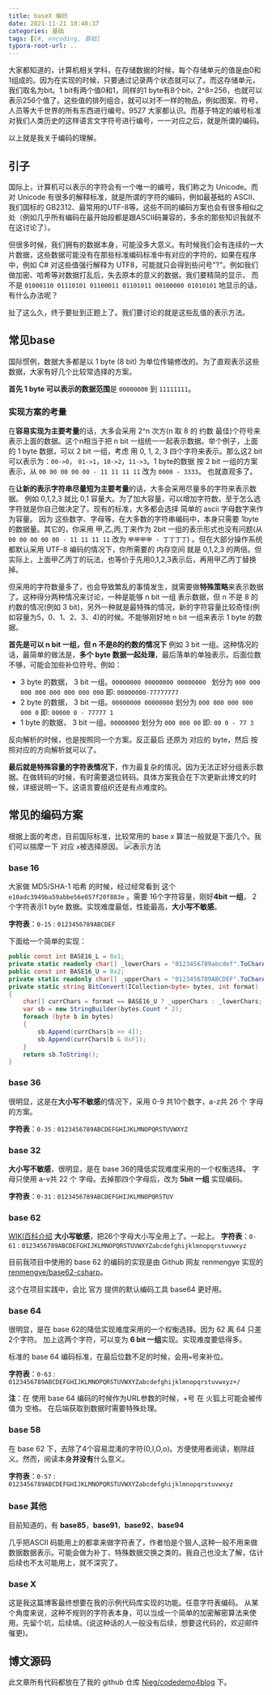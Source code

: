 ```yaml
---
title: baseX 编码
date: 2021-11-21 18:40:37
categories: 基础
tags: [C#, encoding, 基础]
typora-root-url: ..
---
```


大家都知道的，计算机相关学科，在存储数据的时候，每个存储单元的值是由0和1组成的。因为在实现的时候，只要通过记录两个状态就可以了。而这存储单元，我们取名为bit。1 bit有两个值0和1，同样的1 byte有8个bit，2^8=256，也就可以表示256个值了。这些值的排列组合，就可以对不一样的物品，例如图案、符号，人员等大千世界的所有东西进行编号。9527 大家都认识。而基于特定的编号标准对我们人类历史的这样语言文字符号进行编号，一一对应之后，就是所谓的编码。

以上就是我关于编码的理解。

<!-- more -->

## 引子

国际上，计算机可以表示的字符会有一个唯一的编号，我们称之为 Unicode。而对 Unicode 有很多的解释标准，就是所谓的字符的编码，例如最基础的 ASCII、我们国标的 GB2312、最常用的UTF-8等。这些不同的编码方案也会有很多相似之处（例如几乎所有编码在最开始段都是跟ASCII码兼容的，多余的那些知识我就不在这讨论了）。

但很多时候，我们拥有的数据本身，可能没多大意义。有时候我们会有连续的一大片数据，这些数据可能没有在那些标准编码标准中有对应的字符的，如果在程序中，例如 C# 对这些值强行解释为 UTF8，可能就只会得到些问号"?"。例如我们做加密、哈希等对数据打乱后，失去原本的意义的数据。我们要精简的显示， 而不是 `01000110 01110101 01100011 01101011 00100000 01010101` 地显示的话，有什么办法呢？

扯了这么久，终于要扯到正题上了。我们要讨论的就是这些乱值的表示方法。

## 常见base

国际惯例，数据大多都是以 1 byte (8 bit) 为单位传输修改的。为了直观表示这些数据，大家有好几个比较常选择的方案。

**首先 1 byte 可以表示的数据范围**是 `00000000` 到 `11111111`。

### 实现方案的考量

在**容易实现为主要考量**的话，大多会采用 2^n 次方(n 取 8 的 约数 最佳)个符号来表示上面的数据。这个n相当于把 n bit 一组统一一起表示数据。举个例子，上面的 1 byte 数据，可以 2 bit 一组，考虑 用 0, 1, 2, 3 四个字符来表示。那么这2 bit可以表示为：`00->0`， `01->1`，`10->2`，`11->3`。1 byte的数据 按 2 bit 一组的方案表示，从 `00 00 00 00 00 - 11 11 11 11` 改为 `0000 - 3333`。 也就直观多了。

在**让新的表示字符串尽量短为主要考量**的话，大多会采用尽量多的字符来表示数据。 例如 0,1,2,3 就比 0,1 容量大。为了加大容量，可以增加字符数，至于怎么选字符就是你自己做决定了。现有的标准，大多都会选择 简单的 ascii 字母数字来作为容量。 因为 这些数字、字母等，在大多数的字符串编码中，本身只需要 1byte的数据量。其它的，你采用 甲,乙,丙,丁来作为 2bit 一组的表示形式也没有问题(从`00 00 00 00 00 - 11 11 11 11` 改为 `甲甲甲甲 - 丁丁丁丁`) 。但在大部分操作系统都默认采用 UTF-8 编码的情况下，你所需要的 内存空间 就是 0,1,2,3 的两倍。但实际上，上面甲乙丙丁的玩法，也等价于先用0,1,2,3表示后，再用甲乙丙丁替换掉。

但采用的字符数量多了，也会导致繁乱的事情发生，就需要做**特殊策略**来表示数据了。这种得分两种情况来讨论，一种是能够 n bit 一组 表示数据，但 n 不是 8 的约数的情况(例如 3 bit)，另外一种就是最特殊的情况，新的字符容量比较奇怪(例如容量为5，0、1、2、3、4)的时候。不能够刚好地 n bit 一组来表示 1 byte 的数据。

**首先是可以 n bit 一组，但 n 不是8的约数的情况下** 例如 3 bit 一组。这种情况的话，最简单的做法是，**多个 byte 数据一起处理**，最后落单的单独表示。后面位数不够，可能会加些补位符号。例如：
* 3 byte 的数据， 3 bit 一组。`00000000 00000000 00000000 ` 划分为 `000 000 000 000 000 000 000 000` 即: `00000000-77777777`
* 2 byte 的数据， 3 bit 一组。`00000000 00000000` 划分为 `000 000 000 000 000 0` 即: `00000 0 - 77777 1`
* 1 byte 的数据， 3 bit 一组。`00000000` 划分为 `000 000 00`  即: `00 0 - 77 3`

反向解析的时候，也是按照同一个方案。反正最后 还原为 对应的 byte，然后 按照对应的方向解析就可以了。

**最后就是特殊容量的字符表情况下**，作为最复杂的情况。因为无法正好分组表示数据。在做转码的时候，有时需要退位转码。具体方案我会在下次更新此博文的时候，详细说明一下。这语言要组织还是有点难度的。




## 常见的编码方案
根据上面的考虑，目前国际标准，比较常用的 base x 算法一般就是下面几个。我们可以揣摩一下 对应 `x`被选择原因。
![表示方法](/images/posts/base-x-encoding/base-x-list.jpg)

### base 16

大家做 MD5/SHA-1 哈希 的时候，经过经常看到 这个 `e10adc3949ba59abbe56e057f20f883e` 。需要 16个字符容量，刚好**4bit 一组**， 2个字符表示1 byte 数据。实现难度最低，性能最高，**大小写不敏感**。

**字符表**：`0-15` : `0123456789ABCDEF`

下面给一个简单的实现：

```c#
public const int BASE16_L = 0x1;
private static readonly char[] _lowerChars = "0123456789abcdef".ToCharArray();
public const int BASE16_U = 0x2;
private static readonly char[] _upperChars = "0123456789ABCDEF".ToCharArray();
private static string BitConvert(ICollection<byte> bytes, int format)
{
    char[] currChars = format == BASE16_U ? _upperChars : _lowerChars;
    var sb = new StringBuilder(bytes.Count * 2);
    foreach (byte b in bytes)
    {
        sb.Append(currChars[b >> 4]);
        sb.Append(currChars[b & 0xF]);
    }
    return sb.ToString();
}
```



### base 36
很明显，这是在**大小写不敏感**的情况下，采用 0-9 共10个数字，a-z共 26 个 字母的方案。

**字符表**：`0-35` : `0123456789ABCDEFGHIJKLMNOPQRSTUVWXYZ`



### base 32
**大小写不敏感**，很明显，是在 base 36的降低实现难度采用的一个权衡选择。 字母只使用 a-v共 22 个 字母。去掉那四个字母后，改为 **5bit 一组** 实现编码。

**字符表**：`0-31` : `0123456789ABCDEFGHIJKLMNOPQRSTUV`



### base 62
<a href="https://en.wikipedia.org/wiki/Base62" target="_blank" rel="noopenner">WIKI百科介绍</a>
**大小写敏感**，把26个字母大小写全用上了。一起上。
**字符表**：`0-61` : `0123456789ABCDEFGHIJKLMNOPQRSTUVWXYZabcdefghijklmnopqrstuvwxyz`

目前我项目中使用的 base 62 的编码的实现是由 Github 网友 renmengye 实现的 <a href="https://github.com/renmengye/base62-csharp" target="_blank" rel="noopener">renmengye/base62-csharp</a>。

这个在项目实践中，会比 官方 提供的默认编码工具 base64 更好用。



### base 64

很明显，是在 base 62的降低实现难度采用的一个权衡选择。因为 62 离 64 只差2个字符。 加上这两个字符，可以变为 **6 bit 一组**实现。实现难度要低得多。

标准的 base 64 编码标准，在最后位数不足的时候，会用`=`号来补位。

**字符表**：`0-63` : `0123456789ABCDEFGHIJKLMNOPQRSTUVWXYZabcdefghijklmnopqrstuvwxyz+/` 

**注**：在 使用 base 64 编码的时候作为URL参数的时候，+号 在 火狐上可能会被传值为 空格。 在后端获取到数据时需要特殊处理。



### base 58
在 base 62 下，去除了4个容易混淆的字符(0,I,O,o)。方便使用者阅读，剔除歧义。然而，阅读本身**并没有**什么意义。

**字符表**：`0-57` : `0123456789ABCDEFGHIJKLMNOPQRSTUVWXYZabcdefghijklmnopqrstuvwxyz`




### base 其他

目前知道的，有 **base85**，**base91**，**base92**，**base94**

几乎把ASCII 码能用上的都拿来做字符表了，作者怕是个狠人,这种一般不用来做数据数据表示。可能会做为补丁、特殊数据交换之类的。我自己也没太了解，估计后续也不太可能用上，就不深究了。



### base X
这是我这篇博客最终想要在我的示例代码库实现的功能。任意字符表编码。 从某个角度来说，这种不规则的字符表本身，可以当成一个简单的加密解密算法来使用。先留个坑，后续填。(说这种话的人一般没有后续，想要这代码的，欢迎邮件催更)。



## 博文源码

此文章所有代码都放在了我的 github 仓库 [Nieg/codedemo4blog](https://github.com/Nieg/codedemo4blog/tree/main/gh-pages/base-x-encoding/) 下。



